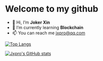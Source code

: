 # Welcome to my github

- 👋 Hi, I’m **Joker Xin**
- 🌱 I’m currently learning **Blockchain**
- 📫 You can reach me jxpro@qq.com

[![Top Langs](https://github-readme-stats.vercel.app/api/top-langs/?username=jxpro&layout=compact)](https://github.com/Jxpro/github-readme-stats)

[![Jxpro's GitHub stats](https://stats-jxpro.vercel.app/api?username=jxpro&show_icons=true&theme=blueberry&include_all_commits=true)](https://github.com/Jxpro/github-readme-stats)
